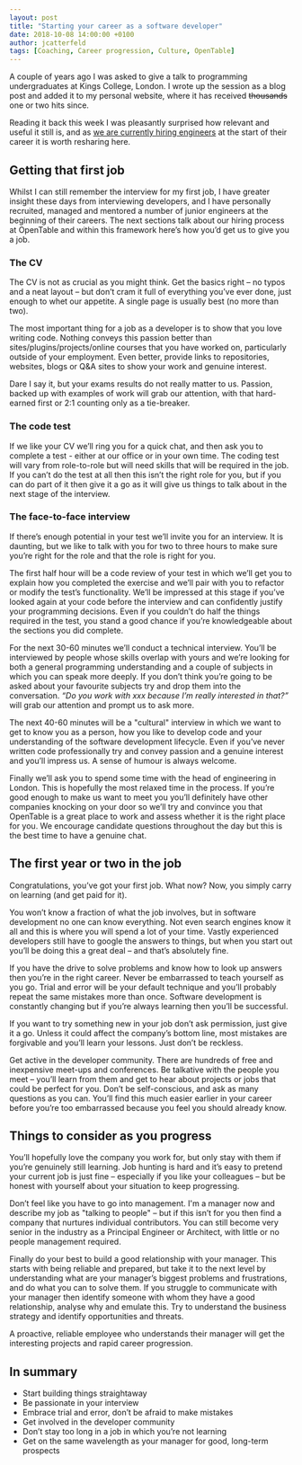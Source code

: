 ```yaml
---
layout: post
title: "Starting your career as a software developer"
date: 2018-10-08 14:00:00 +0100
author: jcatterfeld
tags: [Coaching, Career progression, Culture, OpenTable]
---
```


A couple of years ago I was asked to give a talk to programming undergraduates at Kings College, London. I wrote up the session as a blog post and added it to my personal website, where it has received ~~thousands~~ one or two hits since.

Reading it back this week I was pleasantly surprised how relevant and useful it still is, and as [we are currently hiring engineers](http://bit.ly/2IZpIRr) at the start of their career it is worth resharing here. 

## Getting that first job

Whilst I can still remember the interview for my first job, I have greater insight these days from interviewing developers, and I have personally recruited, managed and mentored a number of junior engineers at the beginning of their careers. The next sections talk about our hiring process at OpenTable and within this framework here’s how you’d get us to give you a job.

### The CV

The CV is not as crucial as you might think. Get the basics right – no typos and a neat layout – but don’t cram it full of everything you’ve ever done, just enough to whet our appetite. A single page is usually best (no more than two).

The most important thing for a job as a developer is to show that you love writing code. Nothing conveys this passion better than sites/plugins/projects/online courses that you have worked on, particularly outside of your employment. Even better, provide links to repositories, websites, blogs or Q&A sites to show your work and genuine interest.

Dare I say it, but your exams results do not really matter to us. Passion, backed up with examples of work will grab our attention, with that hard-earned first or 2:1 counting only as a tie-breaker.

### The code test

If we like your CV we’ll ring you for a quick chat, and then ask you to complete a test - either at our office or in your own time. The coding test will vary from role-to-role but will need skills that will be required in the job. If you can’t do the test at all then this isn’t the right role for you, but if you can do part of it then give it a go as it will give us things to talk about in the next stage of the interview.

### The face-to-face interview

If there’s enough potential in your test we’ll invite you for an interview. It is daunting, but we like to talk with you for two to three hours to make sure you’re right for the role and that the role is right for you.

The first half hour will be a code review of your test in which we’ll get you to explain how you completed the exercise and we’ll pair with you to refactor or modify the test’s functionality. We’ll be impressed at this stage if you’ve looked again at your code before the interview and can confidently justify your programming decisions. Even if you couldn’t do half the things required in the test, you stand a good chance if you’re knowledgeable about the sections you did complete.

For the next 30-60 minutes we’ll conduct a technical interview. You’ll be interviewed by people whose skills overlap with yours and we’re looking for both a general programming understanding and a couple of subjects in which you can speak more deeply. If you don’t think you’re going to be asked about your favourite subjects try and drop them into the conversation. _“Do you work with xxx because I’m really interested in that?”_ will grab our attention and prompt us to ask more.

The next 40-60 minutes will be a "cultural" interview in which we want to get to know you as a person, how you like to develop code and your understanding of the software development lifecycle. Even if you’ve never written code professionally try and convey passion and a genuine interest and you’ll impress us. A sense of humour is always welcome.

Finally we’ll ask you to spend some time with the head of engineering in London. This is hopefully the most relaxed time in the process. If you’re good enough to make us want to meet you you’ll definitely have other companies knocking on your door so we’ll try and convince you that OpenTable is a great place to work and assess whether it is the right place for you. We encourage candidate questions throughout the day but this is the best time to have a genuine chat.

## The first year or two in the job

Congratulations, you’ve got your first job. What now? Now, you simply carry on learning (and get paid for it).

You won’t know a fraction of what the job involves, but in software development no one can know everything. Not even search engines know it all and this is where you will spend a lot of your time. Vastly experienced developers still have to google the answers to things, but when you start out you’ll be doing this a great deal – and that’s absolutely fine.

If you have the drive to solve problems and know how to look up answers then you’re in the right career. Never be embarrassed to teach yourself as you go. Trial and error will be your default technique and you’ll probably repeat the same mistakes more than once. Software development is constantly changing but if you’re always learning then you’ll be successful.

If you want to try something new in your job don’t ask permission, just give it a go. Unless it could affect the company’s bottom line, most mistakes are forgivable and you’ll learn your lessons. Just don’t be reckless.

Get active in the developer community. There are hundreds of free and inexpensive meet-ups and conferences. Be talkative with the people you meet – you’ll learn from them and get to hear about projects or jobs that could be perfect for you. Don’t be self-conscious, and ask as many questions as you can. You’ll find this much easier earlier in your career before you’re too embarrassed because you feel you should already know.

## Things to consider as you progress

You’ll hopefully love the company you work for, but only stay with them if you’re genuinely still learning. Job hunting is hard and it’s easy to pretend your current job is just fine – especially if you like your colleagues – but be honest with yourself about your situation to keep progressing.

Don’t feel like you have to go into management. I'm a manager now and describe my job as "talking to people" – but if this isn’t for you then find a company that nurtures individual contributors. You can still become very senior in the industry as a Principal Engineer or Architect, with little or no people management required.

Finally do your best to build a good relationship with your manager. This starts with being reliable and prepared, but take it to the next level by understanding what are your manager’s biggest problems and frustrations, and do what you can to solve them. If you struggle to communicate with your manager then identify someone with whom they have a good relationship, analyse why and emulate this. Try to understand the business strategy and identify opportunities and threats.

A proactive, reliable employee who understands their manager will get the interesting projects and rapid career progression.

## In summary

* Start building things straightaway
* Be passionate in your interview
* Embrace trial and error, don’t be afraid to make mistakes
* Get involved in the developer community
* Don’t stay too long in a job in which you’re not learning
* Get on the same wavelength as your manager for good, long-term prospects



